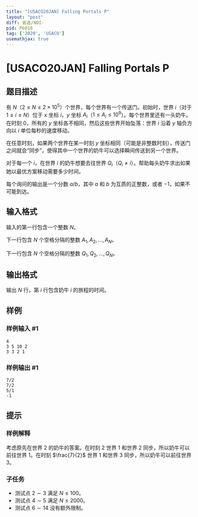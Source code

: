 ```yaml
---
title: "[USACO20JAN] Falling Portals P"
layout: "post"
diff: 省选/NOI-
pid: P6010
tag: ['2020', 'USACO']
usemathjax: true
---
```


# [USACO20JAN] Falling Portals P
## 题目描述

有 $N$（$2 \leq N \leq 2 \times 10^5$）个世界，每个世界有一个传送门。初始时，世界 $i$（对于 $1 \leq i \leq N$）位于 $x$ 坐标 $i$，$y$ 坐标 $A_i$（$1 \leq A_i \leq 10^9$）。每个世界里还有一头奶牛。在时刻 $0$，所有的 $y$ 坐标各不相同，然后这些世界开始坠落：世界 $i$ 沿着 $y$ 轴负方向以 $i$ 单位每秒的速度移动。

在任意时刻，如果两个世界在某一时刻 $y$ 坐标相同（可能是非整数时刻），传送门之间就会“同步”，使得其中一个世界的奶牛可以选择瞬间传送到另一个世界。

对于每一个 $i$，在世界 $i$ 的奶牛想要去往世界 $Q_i$（$Q_i \neq i$）。帮助每头奶牛求出如果她以最优方案移动需要多少时间。

每个询问的输出是一个分数 $a/b$，其中 $a$ 和 $b$ 为互质的正整数，或者 $-1$，如果不可能到达。
## 输入格式

输入的第一行包含一个整数 $N$。

下一行包含 $N$ 个空格分隔的整数 $A_1,A_2,\ldots,A_N$。

下一行包含 $N$ 个空格分隔的整数 $Q_1,Q_2,\ldots,Q_N$。
## 输出格式

输出 $N$ 行，第 $i$ 行包含奶牛 $i$ 的旅程的时间。
## 样例

### 样例输入 #1
```
4
3 5 10 2
3 3 2 1
```
### 样例输出 #1
```
7/2
7/2
5/1
-1
```
## 提示

### 样例解释

考虑原先在世界 $2$ 的奶牛的答案。在时刻 $2$ 世界 $1$ 和世界 $2$ 同步，所以奶牛可以前往世界 $1$。在时刻 $\frac{7}{2}$ 世界 $1$ 和世界 $3$ 同步，所以奶牛可以前往世界 $3$。

### 子任务

- 测试点 $2 \sim 3$ 满足 $N \leq 100$。
- 测试点 $4 \sim 5$ 满足 $N \leq 2000$。
- 测试点 $6 \sim 14$ 没有额外限制。
